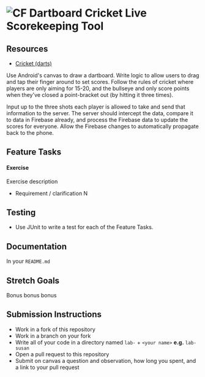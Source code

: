 # ![CF](http://i.imgur.com/7v5ASc8.png) Dartboard Cricket Live Scorekeeping Tool

## Resources  
* [Cricket (darts)](https://en.wikipedia.org/wiki/Cricket_(darts))

Use Android's canvas to draw a dartboard. Write logic to allow users to drag
and tap their finger around to set scores. Follow the rules of cricket where
players are only aiming for 15-20, and the bullseye and only score points when
they've closed a point-bracket out (by hitting it three times).

Input up to the three shots each player is allowed to take and send that
information to the server. The server should intercept the data, compare it
to data in Firebase already, and process the Firebase data to update the scores
for everyone. Allow the Firebase changes to automatically propagate back to
the phone.

## Feature Tasks  
#### Exercise
Exercise description

* Requirement / clarification N

## Testing  
* Use JUnit to write a test for each of the Feature Tasks.

## Documentation
In your `README.md`

## Stretch Goals
Bonus bonus bonus

## Submission Instructions
* Work in a fork of this repository
* Work in a branch on your fork
* Write all of your code in a directory named `lab-` + `<your name>` **e.g.** `lab-susan`
* Open a pull request to this repository
* Submit on canvas a question and observation, how long you spent, and a link to
  your pull request
